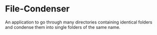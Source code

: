 # File-Condenser
An application to go through many directories containing identical folders and condense them into single folders of the same name.
